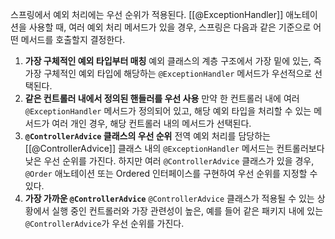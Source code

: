 스프링에서 예외 처리에는 우선 순위가 적용된다. [[@ExceptionHandler]] 애노테이션을 사용할 때, 여러 예외 처리 메서드가 있을 경우, 스프링은 다음과 같은 기준으로 어떤 메서드를 호출할지 결정한다.

1. **가장 구체적인 예외 타입부터 매칭**
	예외 클래스의 계층 구조에서 가장 밑에 있는, 즉 가장 구체적인 예외 타입에 해당하는 `@ExceptionHandler` 메서드가 우선적으로 선택된다.
2. **같은 컨트롤러 내에서 정의된 핸들러를 우선 사용**
	만약 한 컨트롤러 내에 여러 `@ExceptionHandler` 메서드가 정의되어 있고, 해당 예외 타입을 처리할 수 있는 메서드가 여러 개인 경우, 해당 컨트롤러 내의 메서드가 선택된다.
3. **`@ControllerAdvice` 클래스의 우선 순위**
	전역 예외 처리를 담당하는 [[@ControllerAdvice]] 클래스 내의 `@ExceptionHandler` 메서드는 컨트롤러보다 낮은 우선 순위를 가진다.
	하지만 여러 `@ControllerAdvice` 클래스가 있을 경우, `@Order` 애노테이션 또는 Ordered 인터페이스를 구현하여 우선 순위를 지정할 수 있다.
4. **가장 가까운 `@ControllerAdvice`**
	`@ControllerAdvice` 클래스가 적용될 수 있는 상황에서 실행 중인 컨트롤러와 가장 관련성이 높은, 예를 들어 같은 패키지 내에 있는 `@ControllerAdvice`가 우선 순위를 가진다.
	
	